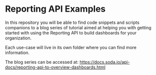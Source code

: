 # Reporting API Examples

In this repository you will be able to find code snippets and scripts companions to a blog series of tutorial aimed at helping you with getting started with using the Reporting API to build dashboards for your organization.

Each use-case will live in its own folder where you can find more information.

The blog series can be accessed at: https://docs.soda.io/api-docs/reporting-api-to-overview-dashboards.html
